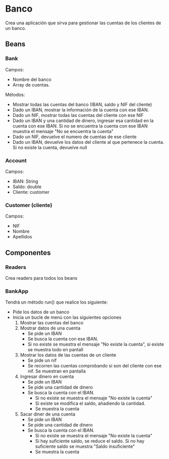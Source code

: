 # Banco 

Crea una aplicación que sirva para gestionar las cuentas de los clientes de un banco. 

## Beans

### Bank

Campos:
- Nombre del banco
- Array de cuentas.

Métodos:
- Mostrar todas las cuentas del banco (IBAN, saldo y NIF del cliente)
- Dado un IBAN, mostrar la información de la cuenta con ese IBAN.
- Dado un NIF, mostrar todas las cuentas del cliente con ese NIF 
- Dado un IBAN y una cantidad de dinero, ingresar esa cantidad en la cuenta con ese IBAN. Si no se encuentra la cuenta con ese IBAN muestra el mensaje "No se encuentra la cuenta"
- Dado un NIF, devuelve el numero de cuentas de ese cliente
- Dado un IBAN, devuelve los datos del cliente al que  pertenece la cuenta. Si no existe la cuenta, devuelve null 

### Account

Campos:
- IBAN: String
- Saldo: double
- Cliente: customer

### Customer (cliente)

Campos:
- NIF
- Nombre
- Apellidos

## Componentes

### Readers

Crea readers para todos los beans

### BankApp

Tendrá un método run() que realice los siguiente:
- Pide los datos de un banco
- Inicia un bucle de menú con las siguientes opciones
  1. Mostrar las cuentas del banco
  2. Mostrar datos de una cuenta
     - Se pide un IBAN
     - Se busca la cuenta con ese IBAN.
     - Si no existe se muestra el mensaje "No existe la cuenta", si existe se muestra todo en pantall
  3. Mostrar los datos de las cuentas de un cliente
     - Se pide un nif
     - Se recorren las cuentas comprobando si son del cliente con ese nif. Se muestran en pantalla
  4. Ingresar dinero en cuenta
     - Se pide un IBAN
     - Se pide una cantidad de dinero
     - Se busca la cuenta con el IBAN. 
       - Si no existe se muestra el mensaje "No existe la cuenta"
       - Si existe se modifica el saldo, añadiendo la cantidad. 
       - Se muestra la cuenta
  5. Sacar diner de una cuenta
     - Se pide un IBAN
     - Se pide una cantidad de dinero
     - Se busca la cuenta con el IBAN.
         - Si no existe se muestra el mensaje "No existe la cuenta"
         - Si hay suficiente saldo, se reduce el saldo. Si no hay suficiente saldo se muestra "Saldo insuficiente"
         - Se muestra la cuenta

